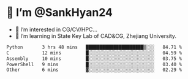 # 👋 I’m @SankHyan24

- 👀 I’m interested in CG/CV/HPC...
- 🌱 I’m learning in State Key Lab of CAD&CG, Zhejiang University.

<!---
SankHyan24/SankHyan24 is a ✨ special ✨ repository because its `README.md` (this file) appears on your GitHub profile.
You can click the Preview link to take a look at your changes.
--->
<!--START_SECTION:waka-->

```txt
Python       3 hrs 48 mins   █████████████████████▒░░░   84.71 %
C            12 mins         █░░░░░░░░░░░░░░░░░░░░░░░░   04.59 %
Assembly     10 mins         █░░░░░░░░░░░░░░░░░░░░░░░░   03.75 %
PowerShell   9 mins          █░░░░░░░░░░░░░░░░░░░░░░░░   03.40 %
Other        6 mins          ▓░░░░░░░░░░░░░░░░░░░░░░░░   02.29 %
```

<!--END_SECTION:waka-->
